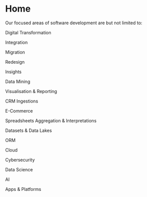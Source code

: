 # Home

Our focused areas of software development are but not limited to:

Digital Transformation 

Integration

Migration 

Redesign

Insights

Data Mining

Visualisation & Reporting

CRM Ingestions

E-Commerce

Spreadsheets Aggregation & Interpretations 

Datasets & Data Lakes

ORM

Cloud

Cybersecurity

Data Science

AI

Apps & Platforms
